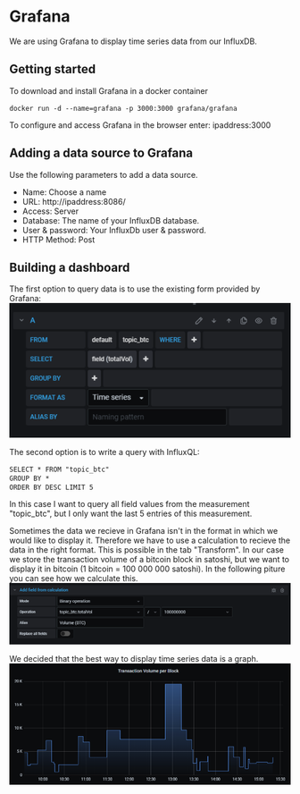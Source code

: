 # Grafana
We are using Grafana to display time series data from our InfluxDB.
## Getting started
To download and install Grafana in a docker container
```
docker run -d --name=grafana -p 3000:3000 grafana/grafana
```
To configure and access Grafana in the browser enter: ipaddress:3000

## Adding a data source to Grafana
Use the following parameters to add a data source.
- Name: Choose a name
- URL: http://ipaddress:8086/
- Access: Server
- Database: The name of your InfluxDB database.
- User & password: Your InfluxDb user & password.
- HTTP Method: Post
  
## Building a dashboard
The first option to query data is to use the existing form provided by Grafana:
![GrafanaQuery](https://github.com/TimBeutelspacher/DataPipeline/blob/master/images/GrafanaQuery.PNG)

The second option is to write a query with InfluxQL:
```
SELECT * FROM "topic_btc" 
GROUP BY * 
ORDER BY DESC LIMIT 5
```
In this case I want to query all field values from the measurement "topic_btc", but I only want the last 5 entries of this measurement.

Sometimes the data we recieve in Grafana isn't in the format in which we would like to display it. Therefore we have to use a calculation to recieve the data in the right format. This is possible in the tab "Transform". In our case we store the transaction volume of a bitcoin block in satoshi, but we want to display it in bitcoin (1 bitcoin = 100 000 000 satoshi). In the following piture you can see how we calculate this. 
![GrafanaTransformData](https://github.com/TimBeutelspacher/DataPipeline/blob/master/images/GrafanaTransformData.PNG)

We decided that the best way to display time series data is a graph.
![GrafanaGraph](https://github.com/TimBeutelspacher/DataPipeline/blob/master/images/GrafanaGraph.PNG)
